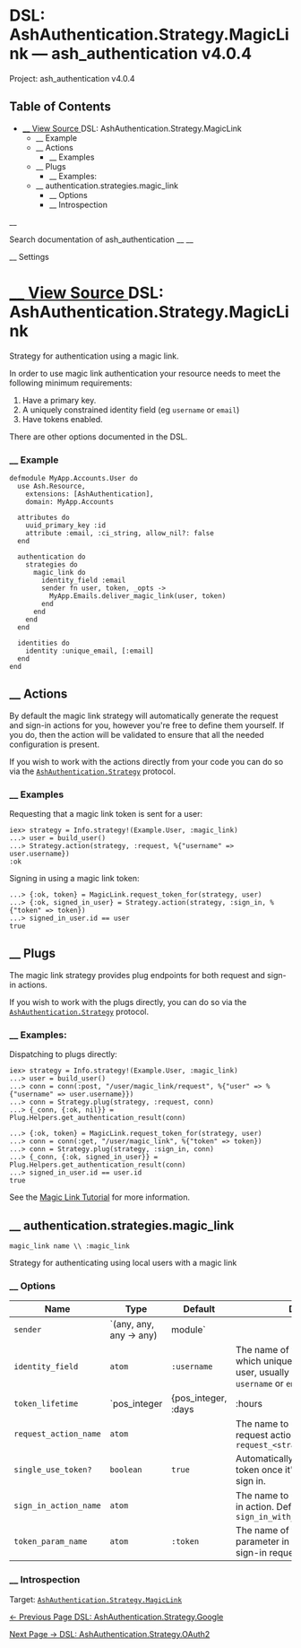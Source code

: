 # DSL: AshAuthentication.Strategy.MagicLink — ash_authentication v4.0.4

Project: ash_authentication v4.0.4

## Table of Contents

- [ __ View Source ](external_link) DSL: AshAuthentication.Strategy.MagicLink
    - __ Example
  - __ Actions
    - __ Examples
  - __ Plugs
    - __ Examples:
  - __ authentication.strategies.magic_link
    - __ Options
    - __ Introspection

__

Search documentation of ash_authentication __ __

__ Settings

#  [ __ View Source ](external_link) DSL: AshAuthentication.Strategy.MagicLink

Strategy for authentication using a magic link.

In order to use magic link authentication your resource needs to meet the following minimum requirements:

  1. Have a primary key.
  2. A uniquely constrained identity field (eg `username` or `email`)
  3. Have tokens enabled.



There are other options documented in the DSL.

###  __ Example
    
    
    defmodule MyApp.Accounts.User do
      use Ash.Resource,
        extensions: [AshAuthentication],
        domain: MyApp.Accounts
    
      attributes do
        uuid_primary_key :id
        attribute :email, :ci_string, allow_nil?: false
      end
    
      authentication do
        strategies do
          magic_link do
            identity_field :email
            sender fn user, token, _opts ->
              MyApp.Emails.deliver_magic_link(user, token)
            end
          end
        end
      end
    
      identities do
        identity :unique_email, [:email]
      end
    end

##  __ Actions

By default the magic link strategy will automatically generate the request and sign-in actions for you, however you're free to define them yourself. If you do, then the action will be validated to ensure that all the needed configuration is present.

If you wish to work with the actions directly from your code you can do so via the [`AshAuthentication.Strategy`](external_link) protocol.

###  __ Examples

Requesting that a magic link token is sent for a user:
    
    
    iex> strategy = Info.strategy!(Example.User, :magic_link)
    ...> user = build_user()
    ...> Strategy.action(strategy, :request, %{"username" => user.username})
    :ok

Signing in using a magic link token:
    
    
    ...> {:ok, token} = MagicLink.request_token_for(strategy, user)
    ...> {:ok, signed_in_user} = Strategy.action(strategy, :sign_in, %{"token" => token})
    ...> signed_in_user.id == user
    true

##  __ Plugs

The magic link strategy provides plug endpoints for both request and sign-in actions.

If you wish to work with the plugs directly, you can do so via the [`AshAuthentication.Strategy`](external_link) protocol.

###  __ Examples:

Dispatching to plugs directly:
    
    
    iex> strategy = Info.strategy!(Example.User, :magic_link)
    ...> user = build_user()
    ...> conn = conn(:post, "/user/magic_link/request", %{"user" => %{"username" => user.username}})
    ...> conn = Strategy.plug(strategy, :request, conn)
    ...> {_conn, {:ok, nil}} = Plug.Helpers.get_authentication_result(conn)
    
    ...> {:ok, token} = MagicLink.request_token_for(strategy, user)
    ...> conn = conn(:get, "/user/magic_link", %{"token" => token})
    ...> conn = Strategy.plug(strategy, :sign_in, conn)
    ...> {_conn, {:ok, signed_in_user}} = Plug.Helpers.get_authentication_result(conn)
    ...> signed_in_user.id == user.id
    true

See the [Magic Link Tutorial](external_link) for more information.

##  __ authentication.strategies.magic_link
    
    
    magic_link name \\ :magic_link

Strategy for authenticating using local users with a magic link

###  __ Options

Name| Type| Default| Docs  
---|---|---|---  
`sender`| `(any, any, any -> any) | module`| | How to send the magic link to the user.  
`identity_field`| `atom`| `:username`| The name of the attribute which uniquely identifies the user, usually something like `username` or `email_address`.  
`token_lifetime`| `pos_integer | {pos_integer, :days | :hours | :minutes | :seconds}`| `{10, :minutes}`| How long the sign in token is valid. If no unit is provided, then `minutes` is assumed.  
`request_action_name`| `atom`| | The name to use for the request action. Defaults to `request_<strategy_name>`  
`single_use_token?`| `boolean`| `true`| Automatically revoke the token once it's been used for sign in.  
`sign_in_action_name`| `atom`| | The name to use for the sign in action. Defaults to `sign_in_with_<strategy_name>`  
`token_param_name`| `atom`| `:token`| The name of the token parameter in the incoming sign-in request.  
  
###  __ Introspection

Target: [`AshAuthentication.Strategy.MagicLink`](external_link)

[ ← Previous Page  DSL: AshAuthentication.Strategy.Google  ](external_link)

[ Next Page →  DSL: AshAuthentication.Strategy.OAuth2  ](external_link)

